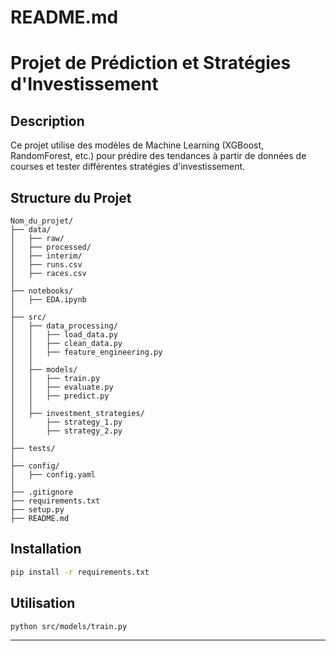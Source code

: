 # README.md
# Projet de Prédiction et Stratégies d'Investissement

## Description
Ce projet utilise des modèles de Machine Learning (XGBoost, RandomForest, etc.) pour prédire des tendances à partir de données de courses et tester différentes stratégies d'investissement.

## Structure du Projet
```
Nom_du_projet/
├── data/
│   ├── raw/
│   ├── processed/
│   ├── interim/
│   ├── runs.csv
│   ├── races.csv
│
├── notebooks/
│   ├── EDA.ipynb
│
├── src/
│   ├── data_processing/
│   │   ├── load_data.py
│   │   ├── clean_data.py
│   │   ├── feature_engineering.py
│   │
│   ├── models/
│   │   ├── train.py
│   │   ├── evaluate.py
│   │   ├── predict.py
│   │
│   ├── investment_strategies/
│       ├── strategy_1.py
│       ├── strategy_2.py
│
├── tests/
│
├── config/
│   ├── config.yaml
│
├── .gitignore
├── requirements.txt
├── setup.py
├── README.md
```

## Installation
```bash
pip install -r requirements.txt
```

## Utilisation
```bash
python src/models/train.py
```

---
